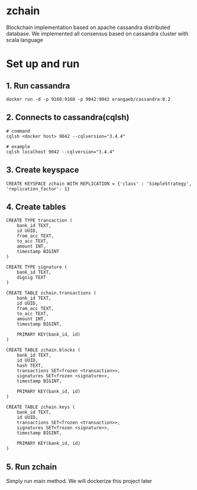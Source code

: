 # zchain

Blockchain implementation based on apache cassandra distributed database. We implemented all consensus 
based on cassandra cluster with scala language

# Set up and run

## 1. Run cassandra 

```
docker run -d -p 9160:9160 -p 9042:9042 erangaeb/cassandra:0.2
```

## 2. Connects to cassandra(cqlsh) 

```
# command
cqlsh <docker host> 9042 --cqlversion="3.4.4"

# example
cqlsh localhost 9042 --cqlversion="3.4.4"
```

## 3. Create keyspace

```
CREATE KEYSPACE zchain WITH REPLICATION = {'class' : 'SimpleStrategy', 'replication_factor': 1}
```

## 4. Create tables

```
CREATE TYPE transaction (
    bank_id TEXT,
    id UUID,
    from_acc TEXT,
    to_acc TEXT,
    amount INT,
    timestamp BIGINT
)

CREATE TYPE signature (
    bank_id TEXT,
    digsig TEXT
)

CREATE TABLE zchain.transactions (
    bank_id TEXT,
    id UUID,
    from_acc TEXT,
    to_acc TEXT,
    amount INT,
    timestamp BIGINT,

    PRIMARY KEY(bank_id, id)
)

CREATE TABLE zchain.blocks (
    bank_id TEXT,
    id UUID,
    hash TEXT,
    transactions SET<frozen <transaction>>,
    signatures SET<frozen <signature>>,
    timestamp BIGINT,

    PRIMARY KEY(bank_id, id)
)

CREATE TABLE zchain.keys (
    bank_id TEXT,
    id UUID,
    transactions SET<frozen <transaction>>,
    signatures SET<frozen <signature>>,
    timestamp BIGINT,

    PRIMARY KEY(bank_id, id)
)
```

## 5. Run zchain

Simply run main method. We will dockerize this project later